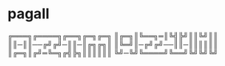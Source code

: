 # pagall
╔═══╗╔════╗╔══╗╔═╗╔═╗ ║╔═╗║╚══╗═║╚╣╠╝║║╚╝║║ ║║─║║──╔╝╔╝─║║─║╔╗╔╗║ ║╚═╝║─╔╝╔╝──║║─║║║║║║ ║╔═╗║╔╝═╚═╗╔╣╠╗║║║║║║ ╚╝─╚╝╚════╝╚══╝╚╝╚╝╚╝
